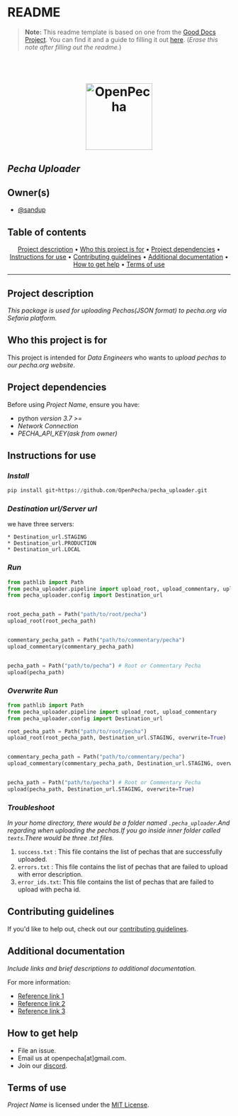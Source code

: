 # README

> **Note:** This readme template is based on one from the [Good Docs Project](https://thegooddocsproject.dev). You can find it and a guide to filling it out [here](https://gitlab.com/tgdp/templates/-/tree/main/readme). (_Erase this note after filling out the readme._)

<h1 align="center">
  <br>
  <a href="https://openpecha.org"><img src="https://avatars.githubusercontent.com/u/82142807?s=400&u=19e108a15566f3a1449bafb03b8dd706a72aebcd&v=4" alt="OpenPecha" width="150"></a>
  <br>
</h1>

## _Pecha Uploader_

## Owner(s)
- [@sandup](https://github.com/lobsam)


## Table of contents
<p align="center">
  <a href="#project-description">Project description</a> •
  <a href="#who-this-project-is-for">Who this project is for</a> •
  <a href="#project-dependencies">Project dependencies</a> •
  <a href="#instructions-for-use">Instructions for use</a> •
  <a href="#contributing-guidelines">Contributing guidelines</a> •
  <a href="#additional-documentation">Additional documentation</a> •
  <a href="#how-to-get-help">How to get help</a> •
  <a href="#terms-of-use">Terms of use</a>
</p>
<hr>

## Project description
_This package is used for uploading Pechas(JSON format) to pecha.org via Sefaria platform._

## Who this project is for
This project is intended for _Data Engineers_ who wants  to _upload pechas to our pecha.org website_.

## Project dependencies
Before using _Project Name_, ensure you have:
* python _version 3.7 >=_
* _Network Connection_
* _PECHA_API_KEY(ask from owner)_


## Instructions for use


### _Install_
```python
pip install git+https://github.com/OpenPecha/pecha_uploader.git
```
### _Destination url/Server url_
we have three servers:
```
* Destination_url.STAGING
* Destination_url.PRODUCTION
* Destination_url.LOCAL
```


### _Run_
```python
from pathlib import Path
from pecha_uploader.pipeline import upload_root, upload_commentary, upload
from pecha_uploader.config import Destination_url


root_pecha_path = Path("path/to/root/pecha")
upload_root(root_pecha_path)


commentary_pecha_path = Path("path/to/commentary/pecha")
upload_commentary(commentary_pecha_path)


pecha_path = Path("path/to/pecha") # Root or Commentary Pecha
upload(pecha_path)
```

### _Overwrite Run_

```python
from pathlib import Path
from pecha_uploader.pipeline import upload_root, upload_commentary
from pecha_uploader.config import Destination_url

root_pecha_path = Path("path/to/root/pecha")
upload_root(root_pecha_path, Destination_url.STAGING, overwrite=True)


commentary_pecha_path = Path("path/to/commentary/pecha")
upload_commentary(commentary_pecha_path, Destination_url.STAGING, overwrite=True)


pecha_path = Path("path/to/pecha") # Root or Commentary Pecha
upload(pecha_path, Destination_url.STAGING, overwrite=True)

```

### _Troubleshoot_
_In your home directory, there would be a folder named `.pecha_uploader`.And regarding when uploading
the pechas.If you go inside inner folder called `texts`.There would be three .txt files._

1. `success.txt` : This file contains the list of pechas that are successfully uploaded.
2. `errors.txt` : This file contains the list of pechas that are failed to upload with error description.
3. `error_ids.txt`: This file contains the list of pechas that are failed to upload with pecha id.


## Contributing guidelines
If you'd like to help out, check out our [contributing guidelines](/CONTRIBUTING.md).


## Additional documentation
_Include links and brief descriptions to additional documentation._

For more information:
* [Reference link 1](#)
* [Reference link 2](#)
* [Reference link 3](#)


## How to get help
* File an issue.
* Email us at openpecha[at]gmail.com.
* Join our [discord](https://discord.com/invite/7GFpPFSTeA).


## Terms of use
_Project Name_ is licensed under the [MIT License](/LICENSE.md).
